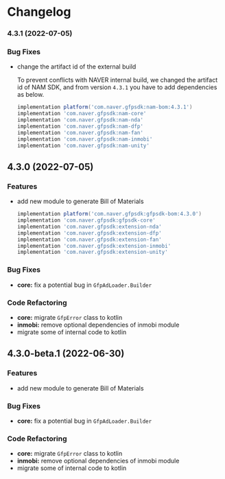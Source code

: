 # Changelog

### 4.3.1 (2022-07-05)


### Bug Fixes

* change the artifact id of the external build

    To prevent conflicts with NAVER internal build, we changed the artifact id of NAM SDK, and from version `4.3.1` you have to add dependencies as below.

    ```groovy
    implementation platform('com.naver.gfpsdk:nam-bom:4.3.1')
    implementation 'com.naver.gfpsdk:nam-core'
    implementation 'com.naver.gfpsdk:nam-nda'
    implementation 'com.naver.gfpsdk:nam-dfp'
    implementation 'com.naver.gfpsdk:nam-fan'
    implementation 'com.naver.gfpsdk:nam-inmobi'
    implementation 'com.naver.gfpsdk:nam-unity'
    ```

## 4.3.0 (2022-07-05)


### Features

* add new module to generate Bill of Materials 

    ```groovy
    implementation platform('com.naver.gfpsdk:gfpsdk-bom:4.3.0')
    implementation 'com.naver.gfpsdk:gfpsdk-core'
    implementation 'com.naver.gfpsdk:extension-nda'
    implementation 'com.naver.gfpsdk:extension-dfp'
    implementation 'com.naver.gfpsdk:extension-fan'
    implementation 'com.naver.gfpsdk:extension-inmobi'
    implementation 'com.naver.gfpsdk:extension-unity'
    ```


### Bug Fixes

* **core:** fix a potential bug in `GfpAdLoader.Builder` 


### Code Refactoring

* **core:** migrate `GfpError` class to kotlin 
* **inmobi:** remove optional dependencies of inmobi module 
* migrate some of internal code to kotlin


## 4.3.0-beta.1 (2022-06-30)

### Features

* add new module to generate Bill of Materials

### Bug Fixes

* **core:** fix a potential bug in `GfpAdLoader.Builder`

### Code Refactoring

* **core:** migrate `GfpError` class to kotlin
* **inmobi:** remove optional dependencies of inmobi module
* migrate some of internal code to kotlin